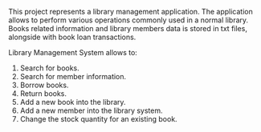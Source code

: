 This project represents a library management application. The application allows to perform various operations commonly used in a normal library. 
Books related information and library members data is stored in txt files, alongside with book loan transactions.

Library Management System allows to:
1. Search for books.
2. Search for member information.
3. Borrow books.
4. Return books.
5. Add a new book into the library.
6. Add a new member into the library system.
7. Change the stock quantity for an existing book.
        
